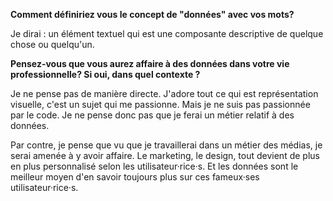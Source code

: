 **Comment définiriez vous le concept de "données" avec vos mots?**

Je dirai : un élément textuel qui est une composante descriptive de quelque chose ou quelqu'un. 

**Pensez-vous que vous aurez affaire à des données dans votre vie professionnelle? Si oui, dans quel contexte ?**

Je ne pense pas de manière directe. J'adore tout ce qui est représentation visuelle, c'est un sujet qui me passionne. Mais je ne suis pas passionnée par le code. Je ne pense donc pas que je ferai un métier relatif à des données.

Par contre, je pense que vu que je travaillerai dans un métier des médias, je serai amenée à y avoir affaire. Le marketing, le design, tout devient de plus en plus personnalisé selon les utilisateur·rice·s. Et les données sont le meilleur moyen d'en savoir toujours plus sur ces fameux·ses utilisateur·rice·s.  